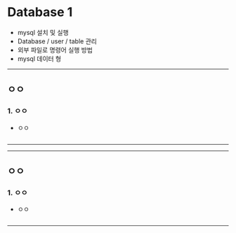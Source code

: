 # Database 1
  - mysql 설치 및 실행
  - Database / user / table 관리
  - 외부 파일로 명령어 실행 방법
  - mysql 데이터 형

---

## ㅇㅇ
  ### 1. ㅇㅇ
  - ㅇㅇ

  ```

  ```
---

---

## ㅇㅇ
  ### 1. ㅇㅇ
  - ㅇㅇ

  ```

  ```
---
